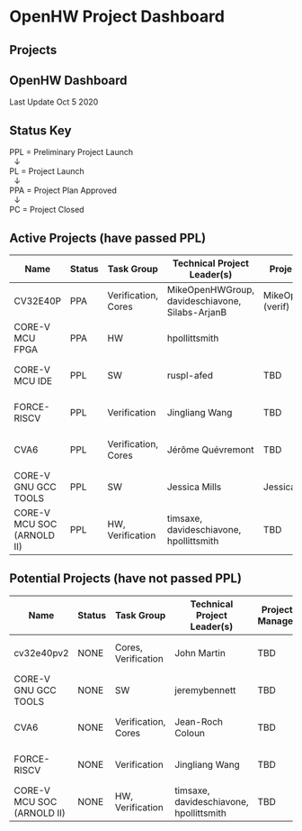 
# OpenHW Project Dashboard



## Projects


## OpenHW Dashboard

Last Update Oct 5 2020

## Status Key
PPL = Preliminary Project Launch  
&nbsp; &#8595;  
PL = Project Launch  
&nbsp; &#8595;  
PPA = Project Plan Approved  
&nbsp; &#8595;  
PC = Project Closed



## Active Projects (have passed PPL)

| Name     	  | Status 	| Task Group                          | Technical Project Leader(s)                   | Project Manager 	| OpenHW repo(s)  | EF Project 		| ECLIPSE CQ   	|  PPL 		| PL 		|PPA 		| Project Proposal (or Readme File) 						|
|----------	  |--------	|-----------------------------	|----------------------------------------------	|--------------------	|--------------	  | -----------------  	|-------------- |------------ 	|-------------- |-------------- |---------------------------------------------------------------------- |
| CV32E40P 	  | PPA     	| Verification,  Cores 		| MikeOpenHWGroup,  davideschiavone, Silabs-ArjanB  	| MikeOpenHWGroup (verif) | cv32e40p        | CORE-V Cores      	| 22444, 22415 	| grandfathered | grandfathered	| grandfathered	| (https://github.com/openhwgroup/cv32e40p/blob/master/README.md)		|
| CORE-V MCU FPGA | PPA         | HW    	                | hpollittsmith                             | 			| core-v-mcu      | CORE-V Cores      	| NONE 		| grandfathered | grandfathered	| grandfathered	| (https://github.com/openhwgroup/core-v-mcu/blob/master/README.md)  	|                
| CORE-V MCU IDE  | PPL       	| SW                            | ruspl-afed 				| TBD      	| core-v-ide-cdt  | CORE-V Cores 	| NONE       	| 20.08.31 	| 20.10.26 (P) 	| TBD		| https://github.com/openhwgroup/core-v-docs/blob/master/program/CORE-V%20IDE%20prelminary%20project%20proposal.md			|
| FORCE-RISCV  		|  PPL | Verification                  | Jingliang Wang 					| TBD     		| force-riscv     | CORE-V Cores 	| NONE       	| 20.09.28 (A)	| TBD 		| TBD		| https://github.com/openhwgroup/core-v-docs/blob/master/program/FORCE-RISCV%20ISG%20preliminary%20project%20proposal.md								|
| CVA6  		|  PPL | Verification, Cores           | Jérôme Quévremont 				| TBD     		| cva6       	  | CORE-V Cores 	| 22416       	| 20.09.28 (A)	| TBD 		| TBD		| https://github.com/openhwgroup/core-v-docs/blob/master/program/CVA6%20preliminary%20project%20proposal.md |
| CORE-V GNU GCC TOOLS  |  PPL | SW                            | Jessica Mills 				| Jessica Mills     		| corev-gcc       | not under EF 	| n/a       	| 20.10.05 (P)	| TBD	 	| TBD 		|  https://github.com/jeremybennett/core-v-docs/blob/jpb-gnu-tools-ppl/program/core-v-gnu-tools-ppl.md 	|							 	|
| CORE-V MCU SOC (ARNOLD II)  	|  PPL | HW, Verification              | timsaxe, davideschiavone, 	hpollittsmith   |  TBD     		| TBD       	  | CORE-V Cores 	| NONE       	| 20.10.05 (P)	| TBD 		| TBD		| https://github.com/openhwgroup/core-v-docs/blob/master/program/Preliminary%20project%20proposal%20for%20MCU%20SoC.md						 	|	


## Potential Projects (have not passed PPL)
| Name     	  | Status 	| Task Group                     | Technical Project Leader(s)                   | Project Manager 	| OpenHW repo(s)  | EF Project 		| ECLIPSE CQ   	|  PPL 		| PL 		|PPA 		| Project Proposal (or Readme File) 						|
|----------	  |--------	|-----------------------------	|----------------------------------------------	|--------------------	|--------------	  | -----------------  	|-------------- |------------ 	|-------------- |-------------- |---------------------------------------------------------------------- |
| cv32e40pv2  	|  NONE | Cores, Verification              | John Martin   |  TBD     		| TBD       	  | CORE-V Cores 	| NONE       	| 20.10.30 (P)	| TBD 		| TBD		| https://github.com/openhwgroup/core-v-docs/blob/master/program/CV32E40Pv2%20preliminary%20project%20proposal.md						 	|
| CORE-V GNU GCC TOOLS  |  NONE | SW                            | jeremybennett 				| TBD     		| corev-gcc       | not under EF 	| n/a       	| 20.10.05 (P)	| TBD	 	| TBD 		| (https://github.com/openhwgroup/corev-gcc/blob/development/README) 	|
| CVA6  		|  NONE | Verification, Cores           | Jean-Roch Coloun 				| TBD     		| cva6       	  | CORE-V Cores 	| 22416       	| 20.09.28 (P)	| TBD 		| TBD		| https://github.com/openhwgroup/core-v-docs/pull/201								 	|
| FORCE-RISCV  		|  NONE | Verification                  | Jingliang Wang 					| TBD     		| force-riscv     | CORE-V Cores 	| NONE       	| 20.09.28 (P)	| TBD 		| TBD		| https://github.com/openhwgroup/core-v-docs/blob/master/program/FORCE-RISCV%20ISG%20preliminary%20project%20proposal.md								|
| CORE-V MCU SOC (ARNOLD II)  	|  NONE | HW, Verification              | timsaxe, davideschiavone, 	hpollittsmith   |  TBD     		| TBD       	  | CORE-V Cores 	| NONE       	| 20.10.05 (P)	| TBD 		| TBD		| TBD							 	|
